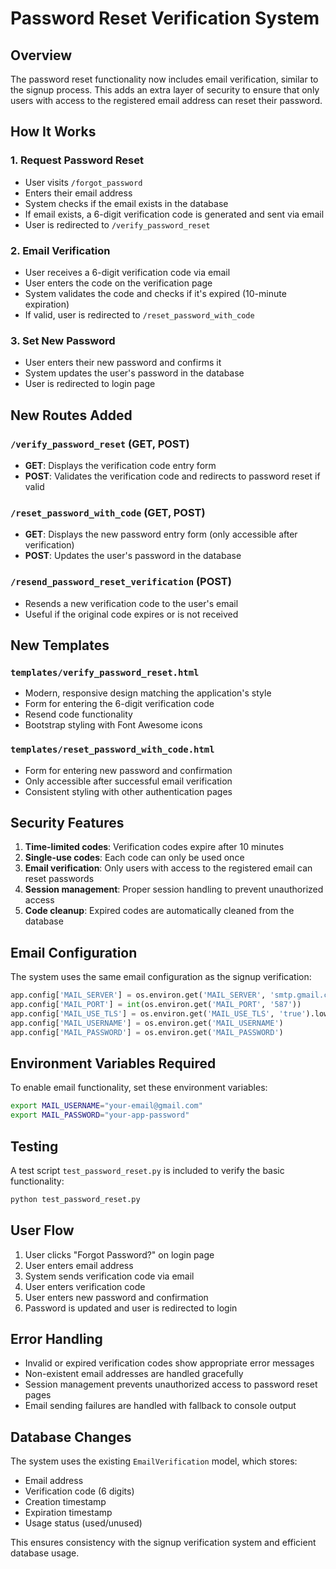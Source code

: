 # Password Reset Verification System

## Overview

The password reset functionality now includes email verification, similar to the signup process. This adds an extra layer of security to ensure that only users with access to the registered email address can reset their password.

## How It Works

### 1. Request Password Reset
- User visits `/forgot_password`
- Enters their email address
- System checks if the email exists in the database
- If email exists, a 6-digit verification code is generated and sent via email
- User is redirected to `/verify_password_reset`

### 2. Email Verification
- User receives a 6-digit verification code via email
- User enters the code on the verification page
- System validates the code and checks if it's expired (10-minute expiration)
- If valid, user is redirected to `/reset_password_with_code`

### 3. Set New Password
- User enters their new password and confirms it
- System updates the user's password in the database
- User is redirected to login page

## New Routes Added

### `/verify_password_reset` (GET, POST)
- **GET**: Displays the verification code entry form
- **POST**: Validates the verification code and redirects to password reset if valid

### `/reset_password_with_code` (GET, POST)
- **GET**: Displays the new password entry form (only accessible after verification)
- **POST**: Updates the user's password in the database

### `/resend_password_reset_verification` (POST)
- Resends a new verification code to the user's email
- Useful if the original code expires or is not received

## New Templates

### `templates/verify_password_reset.html`
- Modern, responsive design matching the application's style
- Form for entering the 6-digit verification code
- Resend code functionality
- Bootstrap styling with Font Awesome icons

### `templates/reset_password_with_code.html`
- Form for entering new password and confirmation
- Only accessible after successful email verification
- Consistent styling with other authentication pages

## Security Features

1. **Time-limited codes**: Verification codes expire after 10 minutes
2. **Single-use codes**: Each code can only be used once
3. **Email verification**: Only users with access to the registered email can reset passwords
4. **Session management**: Proper session handling to prevent unauthorized access
5. **Code cleanup**: Expired codes are automatically cleaned from the database

## Email Configuration

The system uses the same email configuration as the signup verification:

```python
app.config['MAIL_SERVER'] = os.environ.get('MAIL_SERVER', 'smtp.gmail.com')
app.config['MAIL_PORT'] = int(os.environ.get('MAIL_PORT', '587'))
app.config['MAIL_USE_TLS'] = os.environ.get('MAIL_USE_TLS', 'true').lower() == 'true'
app.config['MAIL_USERNAME'] = os.environ.get('MAIL_USERNAME')
app.config['MAIL_PASSWORD'] = os.environ.get('MAIL_PASSWORD')
```

## Environment Variables Required

To enable email functionality, set these environment variables:

```bash
export MAIL_USERNAME="your-email@gmail.com"
export MAIL_PASSWORD="your-app-password"
```

## Testing

A test script `test_password_reset.py` is included to verify the basic functionality:

```bash
python test_password_reset.py
```

## User Flow

1. User clicks "Forgot Password?" on login page
2. User enters email address
3. System sends verification code via email
4. User enters verification code
5. User enters new password and confirmation
6. Password is updated and user is redirected to login

## Error Handling

- Invalid or expired verification codes show appropriate error messages
- Non-existent email addresses are handled gracefully
- Session management prevents unauthorized access to password reset pages
- Email sending failures are handled with fallback to console output

## Database Changes

The system uses the existing `EmailVerification` model, which stores:
- Email address
- Verification code (6 digits)
- Creation timestamp
- Expiration timestamp
- Usage status (used/unused)

This ensures consistency with the signup verification system and efficient database usage.
